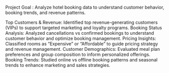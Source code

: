 Project Goal : 
Analyze hotel booking data to understand customer behavior, booking trends, and revenue patterns.





Top Customers & Revenue: Identified top revenue-generating customers (VIPs) to support targeted marketing and loyalty programs.
Booking Status Analysis: Analyzed cancellations vs confirmed bookings to understand customer behavior and optimize booking management.
Pricing Insights: Classified rooms as “Expensive” or “Affordable” to guide pricing strategy and revenue management.
Customer Demographics: Evaluated meal plan preferences and group composition to inform personalized offerings.
Booking Trends: Studied online vs offline booking patterns and seasonal trends to enhance marketing and sales strategies.
